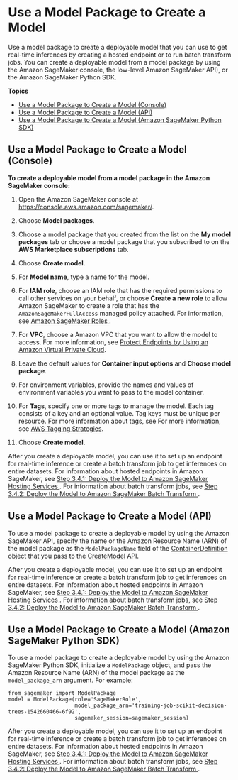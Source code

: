 # Use a Model Package to Create a Model<a name="sagemaker-mkt-model-pkg-model"></a>

Use a model package to create a deployable model that you can use to get real\-time inferences by creating a hosted endpoint or to run batch transform jobs\. You can create a deployable model from a model package by using the Amazon SageMaker console, the low\-level Amazon SageMaker API\), or the Amazon SageMaker Python SDK\.

**Topics**
+ [Use a Model Package to Create a Model \(Console\)](#sagemaker-mkt-model-pkg-model-console)
+ [Use a Model Package to Create a Model \(API\)](#sagemaker-mkt-model-pkg-model-api)
+ [Use a Model Package to Create a Model \(Amazon SageMaker Python SDK\)](#sagemaker-mkt-model-pkg-model-sdk)

## Use a Model Package to Create a Model \(Console\)<a name="sagemaker-mkt-model-pkg-model-console"></a>

**To create a deployable model from a model package in the Amazon SageMaker console:**

1. Open the Amazon SageMaker console at [https://console\.aws\.amazon\.com/sagemaker/](https://console.aws.amazon.com/sagemaker/)\.

1. Choose **Model packages**\.

1. Choose a model package that you created from the list on the **My model packages** tab or choose a model package that you subscribed to on the **AWS Marketplace subscriptions** tab\.

1. Choose **Create model**\.

1. For **Model name**, type a name for the model\.

1. For **IAM role**, choose an IAM role that has the required permissions to call other services on your behalf, or choose **Create a new role** to allow Amazon SageMaker to create a role that has the `AmazonSageMakerFullAccess` managed policy attached\. For information, see [Amazon SageMaker Roles ](sagemaker-roles.md)\.

1. For **VPC**, choose a Amazon VPC that you want to allow the model to access\. For more information, see [Protect Endpoints by Using an Amazon Virtual Private Cloud](host-vpc.md)\.

1. Leave the default values for **Container input options** and **Choose model package**\.

1. For environment variables, provide the names and values of environment variables you want to pass to the model container\.

1. For **Tags**, specify one or more tags to manage the model\. Each tag consists of a key and an optional value\. Tag keys must be unique per resource\. For more information about tags, see For more information, see [AWS Tagging Strategies](https://aws.amazon.com/answers/account-management/aws-tagging-strategies/)\.

1. Choose **Create model**\.

After you create a deployable model, you can use it to set up an endpoint for real\-time inference or create a batch transform job to get inferences on entire datasets\. For information about hosted endpoints in Amazon SageMaker, see [Step 3\.4\.1: Deploy the Model to Amazon SageMaker Hosting Services ](ex1-deploy-model.md)\. For information about batch transform jobs, see [Step 3\.4\.2: Deploy the Model to Amazon SageMaker Batch Transform ](ex1-batch-transform.md)\.

## Use a Model Package to Create a Model \(API\)<a name="sagemaker-mkt-model-pkg-model-api"></a>

To use a model package to create a deployable model by using the Amazon SageMaker API, specify the name or the Amazon Resource Name \(ARN\) of the model package as the `ModelPackageName` field of the [ContainerDefinition](API_ContainerDefinition.md) object that you pass to the [CreateModel](API_CreateModel.md) API\.

After you create a deployable model, you can use it to set up an endpoint for real\-time inference or create a batch transform job to get inferences on entire datasets\. For information about hosted endpoints in Amazon SageMaker, see [Step 3\.4\.1: Deploy the Model to Amazon SageMaker Hosting Services ](ex1-deploy-model.md)\. For information about batch transform jobs, see [Step 3\.4\.2: Deploy the Model to Amazon SageMaker Batch Transform ](ex1-batch-transform.md)\.

## Use a Model Package to Create a Model \(Amazon SageMaker Python SDK\)<a name="sagemaker-mkt-model-pkg-model-sdk"></a>

To use a model package to create a deployable model by using the Amazon SageMaker Python SDK, initialize a `ModelPackage` object, and pass the Amazon Resource Name \(ARN\) of the model package as the `model_package_arn` argument\. For example:

```
from sagemaker import ModelPackage
model = ModelPackage(role='SageMakerRole',
                     model_package_arn='training-job-scikit-decision-trees-1542660466-6f92',
                     sagemaker_session=sagemaker_session)
```

After you create a deployable model, you can use it to set up an endpoint for real\-time inference or create a batch transform job to get inferences on entire datasets\. For information about hosted endpoints in Amazon SageMaker, see [Step 3\.4\.1: Deploy the Model to Amazon SageMaker Hosting Services ](ex1-deploy-model.md)\. For information about batch transform jobs, see [Step 3\.4\.2: Deploy the Model to Amazon SageMaker Batch Transform ](ex1-batch-transform.md)\.